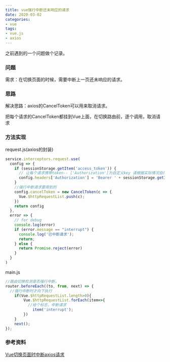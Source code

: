 ```yaml
---
title: vue强行中断还未响应的请求
date: 2020-03-02
categories:
- vue
tags:
- vue.js
- axios
---
```


之前遇到的一个问题做个记录。

### 问题

需求：在切换页面的时候，需要中断上一页还未响应的请求。



### 思路

解决思路：axios的CancelToken可以用来取消请求。

把每个请求的CancelToken都挂到Vue上面，在切换路由前，逐个调用，取消请求



### 方法实现

request.js(axios的封装)
```js
service.interceptors.request.use(
  config => {
    if (sessionStorage.getItem('access_token')) {
      // 让每个请求携带token-- ['Authorization']为自定义key 请根据实际情况自行修改
      config.headers['Authorization'] = 'Bearer ' + sessionStorage.getItem('access_token');
    }
    //强行中断请求要用到的
    config.cancelToken = new CancelToken(c => {  
      Vue.$httpRequestList.push(c);
    })
    return config
  },
  error => {
    // for debug
    console.log(error) 
    if (error.message == "interrupt") {
      console.log('已中断请求');
      return;
    } else {
      return Promise.reject(error)
    }
  }
)
```

main.js
```js
//路由切换检测是否强行中断，
router.beforeEach((to, from, next) => {
  //强行中断时才向下执行
    if(Vue.$httpRequestList.length>0){        
        Vue.$httpRequestList.forEach(item=>{
          //给个标志，中断请求
            item('interrupt');
        })  
    }
    next();    
});
```



### 参考资料

[Vue切换页面时中断axios请求](https://www.cnblogs.com/web520/p/10717631.html)

